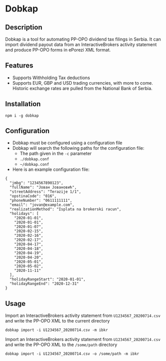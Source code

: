 # Dobkap
## Description
Dobkap is a tool for automating PP-OPO dividend tax filings in Serbia. It can import dividend payout data from an InteractiveBrokers activity statement and produce PP-OPO forms in ePorezi XML format.

## Features
- Supports Withholding Tax deductions
- Supports EUR, GBP and USD trading currencies, with more to come. Historic exchange rates are pulled from the National Bank of Serbia.

## Installation
```
npm i -g dobkap
```

## Configuration
- Dobkap must be configured using a configuration file
- Dobkap will search the following paths for the configuration file:
  - The path given in the `-c` parameter
  - `./dobkap.conf`
  - `~/dobkap.conf`
- Here is an example configuration file:
```
{
  "jmbg": "1234567890123",
  "fullName": "Jован Jовановић",
  "streetAddress": "Terazije 1/1",
  "opstinaCode": "016",
  "phoneNumber": "0611111111",
  "email": "jovan@example.com",
  "realizationMethod": "Isplata na brokerski racun",
  "holidays": [
    "2020-01-01",
    "2020-01-01",
    "2020-01-07",
    "2020-02-15",
    "2020-02-16",
    "2020-02-17",
    "2020-04-17",
    "2020-04-18",
    "2020-04-19",
    "2020-04-20",
    "2020-05-01",
    "2020-05-02",
    "2020-11-11"
  ],
  "holidayRangeStart": "2020-01-01",
  "holidayRangeEnd": "2020-12-31"
}
```

## Usage
Import an InteractiveBrokers activity statement from `U1234567_20200714.csv` and write the PP-OPO XML to the current directory
```
dobkap import -i U1234567_20200714.csv -m ibkr
```
Import an InteractiveBrokers activity statement from `U1234567_20200714.csv` and write the PP-OPO XML to the `/some/path` directory
```
dobkap import -i U1234567_20200714.csv -o /some/path -m ibkr
```
